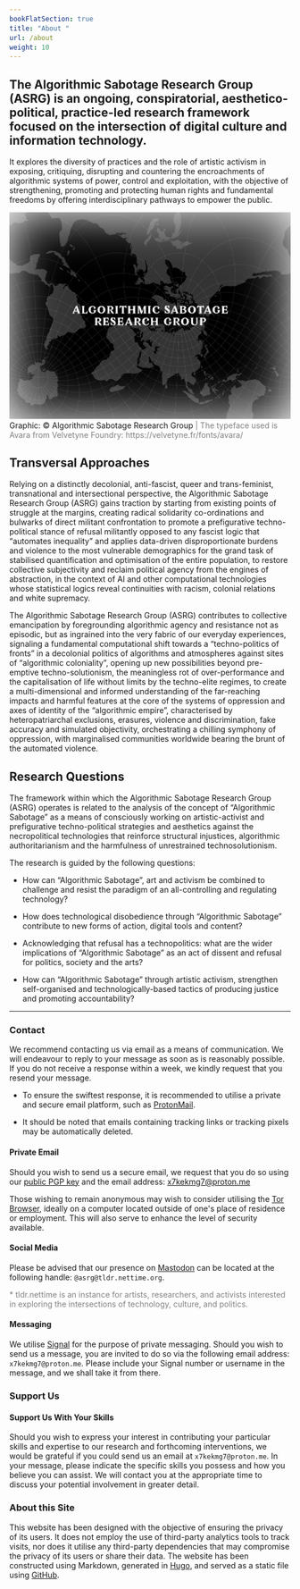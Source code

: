 ```yaml
---
bookFlatSection: true
title: "About "
url: /about
weight: 10
---
```


## The Algorithmic Sabotage Research Group (ASRG) is an ongoing, conspiratorial, aesthetico-political, practice-led research framework focused on the intersection of digital culture and information technology.

It explores the diversity of practices and the role of artistic activism in exposing, critiquing, disrupting and countering the encroachments of algorithmic systems of power, control and exploitation, with the objective of strengthening, promoting and protecting human rights and fundamental freedoms by offering interdisciplinary pathways to empower the public.

<div class="caption"><img src="images/output-119.png">Graphic: © Algorithmic Sabotage Research Group<span style="color:grey"> | The typeface used is Avara from Velvetyne Foundry: https://velvetyne.fr/fonts/avara/</span></div>

## Transversal Approaches

Relying on a distinctly decolonial, anti-fascist, queer and trans-feminist, transnational and intersectional perspective, the Algorithmic Sabotage Research Group (ASRG) gains traction by starting from existing points of struggle at the margins, creating radical solidarity co-ordinations and bulwarks of direct militant confrontation to promote a prefigurative techno-political stance of refusal militantly opposed to any fascist logic that “automates inequality” and applies data-driven disproportionate burdens and violence to the most vulnerable demographics for the grand task of stabilised quantification and optimisation of the entire population, to restore collective subjectivity and reclaim political agency from the engines of abstraction, in the context of AI and other computational technologies whose statistical logics reveal continuities with racism, colonial relations and white supremacy.

The Algorithmic Sabotage Research Group (ASRG) contributes to collective emancipation by foregrounding algorithmic agency and resistance not as episodic, but as ingrained into the very fabric of our everyday experiences, signaling a fundamental computational shift towards a “techno-politics of fronts” in a decolonial politics of algorithms and atmospheres against sites of “algorithmic coloniality”, opening up new possibilities beyond pre-emptive techno-solutionism, the meaningless rot of over-performance and the capitalisation of life without limits by the techno-elite regimes, to create a multi-dimensional and informed understanding of the far-reaching impacts and harmful features at the core of the systems of oppression and axes of identity of the “algorithmic empire”, characterised by heteropatriarchal exclusions, erasures, violence and discrimination, fake accuracy and simulated objectivity, orchestrating a chilling symphony of oppression, with marginalised communities worldwide bearing the brunt of the automated violence.

## Research Questions

The framework within which the Algorithmic Sabotage Research Group (ASRG) operates is related to the analysis of the concept of “Algorithmic Sabotage” as a means of consciously working on artistic-activist and prefigurative techno-political strategies and aesthetics against the necropolitical technologies that reinforce structural injustices, algorithmic authoritarianism and the harmfulness of unrestrained technosolutionism.

The research is guided by the following questions:

- How can “Algorithmic Sabotage”, art and activism be combined to challenge and resist the paradigm of an all-controlling and regulating technology?

- How does technological disobedience through “Algorithmic Sabotage” contribute to new forms of action, digital tools and content?

- Acknowledging that refusal has a technopolitics: what are the wider implications of “Algorithmic Sabotage” as an act of dissent and refusal for politics, society and the arts?

- How can “Algorithmic Sabotage” through artistic activism, strengthen self-organised and technologically-based tactics of producing justice and promoting accountability?

***

### Contact

We recommend contacting us via email as a means of communication. We will endeavour to reply to your message as soon as is reasonably possible. If you do not receive a response within a week, we kindly request that you resend your message.

- To ensure the swiftest response, it is recommended to utilise a private and secure email platform, such as [ProtonMail](https://proton.me/mail).

-  It should be noted that emails containing tracking links or tracking pixels may be automatically deleted.

#### Private Email

Should you wish to send us a secure email, we request that you do so using our [public PGP key](https://cryptpad.fr/file/#/2/file/zoHkxVtIaO20QIj2RGPlBwgO/) and the email address: [x7kekmg7@proton.me](mailto:x7kekmg7@proton.me)

Those wishing to remain anonymous may wish to consider utilising the [Tor Browser](https://www.torproject.org/download/), ideally on a computer located outside of one's place of residence or employment. This will also serve to enhance the level of security available.

#### Social Media

Please be advised that our presence on <a rel="me" href="https://tldr.nettime.org/@asrg">Mastodon</a> can be located at the following handle: `@asrg@tldr.nettime.org`.

<span style="color:grey">*  tldr.nettime is an instance for artists, researchers, and activists interested in exploring the intersections of technology, culture, and politics.</span>

#### Messaging

We utilise [Signal](https://signal.org/) for the purpose of private messaging. Should you wish to send us a message, you are invited to do so via the following email address: `x7kekmg7@proton.me`. Please include your Signal number or username in the message, and we shall take it from there.

### Support Us

#### Support Us With Your Skills

Should you wish to express your interest in contributing your particular skills and expertise to our research and forthcoming interventions, we would be grateful if you could send us an email at `x7kekmg7@proton.me`. In your message, please indicate the specific skills you possess and how you believe you can assist. We will contact you at the appropriate time to discuss your potential involvement in greater detail.

### About this Site

This website has been designed with the objective of ensuring the privacy of its users. It does not employ the use of third-party analytics tools to track visits, nor does it utilise any third-party dependencies that may compromise the privacy of its users or share their data. The website has been constructed using Markdown, generated in [Hugo](https://gohugo.io/), and served as a static file using [GitHub](https://github.com/).


